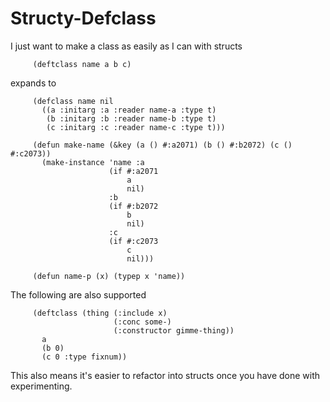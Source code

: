 # Structy-Defclass

I just want to make a class as easily as I can with structs


```
     (deftclass name a b c)
```

expands to

```
     (defclass name nil
       ((a :initarg :a :reader name-a :type t)
        (b :initarg :b :reader name-b :type t)
        (c :initarg :c :reader name-c :type t)))

     (defun make-name (&key (a () #:a2071) (b () #:b2072) (c () #:c2073))
       (make-instance 'name :a
                      (if #:a2071
                          a
                          nil)
                      :b
                      (if #:b2072
                          b
                          nil)
                      :c
                      (if #:c2073
                          c
                          nil)))

     (defun name-p (x) (typep x 'name))
```

The following are also supported

```
	 (deftclass (thing (:include x)
					   (:conc some-)
					   (:constructor gimme-thing))
	   a
	   (b 0)
	   (c 0 :type fixnum))
```

This also means it's easier to refactor into structs once you have done with experimenting.
